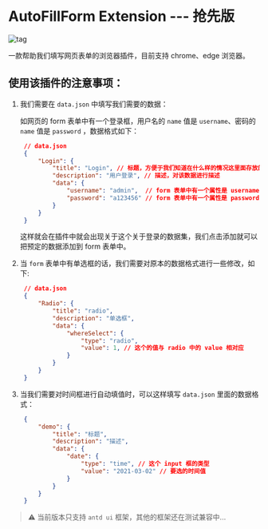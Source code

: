 # AutoFillForm Extension --- 抢先版

![tag](https://badgen.net/github/tag/xuan-zai/AutoFillForm)

一款帮助我们填写网页表单的浏览器插件，目前支持 chrome、edge 浏览器。

## 使用该插件的注意事项：
1. 我们需要在 `data.json` 中填写我们需要的数据：
   
   如网页的 form 表单中有一个登录框，用户名的 `name` 值是 `username`、密码的 `name` 值是 `password` ，数据格式如下：
   
   ```json
    // data.json
    {
        "Login": {
            "title": "Login", // 标题，方便于我们知道在什么样的情况这里面存放的是什么数据
            "description": "用户登录", // 描述，对该数据进行描述
            "data": {
                "username": "admin",  // form 表单中有一个属性是 username ，值为 admin
                "password": "a123456" // form 表单中有一个属性是 password ，值为 a123456
            }
        }
    }
   ```
   这样就会在插件中就会出现关于这个关于登录的数据集，我们点击添加就可以把预定的数据添加到 form 表单中。

2. 当 `form` 表单中有单选框的话，我们需要对原本的数据格式进行一些修改，如下:

   ```json
    // data.json
    {
        "Radio": {
            "title": "radio",
            "description": "单选框",
            "data": {
                "whereSelect": {
                    "type": "radio",
                    "value": 1, // 这个的值与 radio 中的 value 相对应
                }
            }
        }
    }
   ```

3. 当我们需要对时间框进行自动填值时，可以这样填写 `data.json` 里面的数据格式：
   ```json
    {
        "demo": {
            "title": "标题",
            "description": "描述",
            "data": {
                "date": {
                    "type": "time", // 这个 input 框的类型
                    "value": "2021-03-02" // 要选的时间值
                }
            }
        }
    }
   ```

> ⚠️ 当前版本只支持 `antd ui` 框架，其他的框架还在测试兼容中...